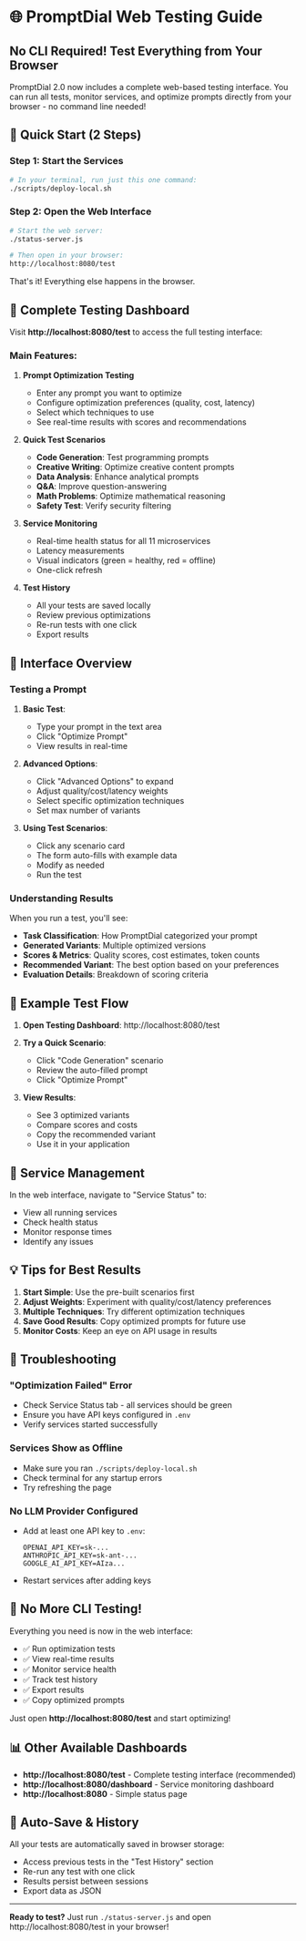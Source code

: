 # 🌐 PromptDial Web Testing Guide

## No CLI Required! Test Everything from Your Browser

PromptDial 2.0 now includes a complete web-based testing interface. You can run all tests, monitor services, and optimize prompts directly from your browser - no command line needed!

## 🚀 Quick Start (2 Steps)

### Step 1: Start the Services

```bash
# In your terminal, run just this one command:
./scripts/deploy-local.sh
```

### Step 2: Open the Web Interface

```bash
# Start the web server:
./status-server.js

# Then open in your browser:
http://localhost:8080/test
```

That's it! Everything else happens in the browser.

## 🧪 Complete Testing Dashboard

Visit **http://localhost:8080/test** to access the full testing interface:

### Main Features:

1. **Prompt Optimization Testing**
   - Enter any prompt you want to optimize
   - Configure optimization preferences (quality, cost, latency)
   - Select which techniques to use
   - See real-time results with scores and recommendations

2. **Quick Test Scenarios**
   - **Code Generation**: Test programming prompts
   - **Creative Writing**: Optimize creative content prompts
   - **Data Analysis**: Enhance analytical prompts
   - **Q&A**: Improve question-answering
   - **Math Problems**: Optimize mathematical reasoning
   - **Safety Test**: Verify security filtering

3. **Service Monitoring**
   - Real-time health status for all 11 microservices
   - Latency measurements
   - Visual indicators (green = healthy, red = offline)
   - One-click refresh

4. **Test History**
   - All your tests are saved locally
   - Review previous optimizations
   - Re-run tests with one click
   - Export results

## 📱 Interface Overview

### Testing a Prompt

1. **Basic Test**:
   - Type your prompt in the text area
   - Click "Optimize Prompt"
   - View results in real-time

2. **Advanced Options**:
   - Click "Advanced Options" to expand
   - Adjust quality/cost/latency weights
   - Select specific optimization techniques
   - Set max number of variants

3. **Using Test Scenarios**:
   - Click any scenario card
   - The form auto-fills with example data
   - Modify as needed
   - Run the test

### Understanding Results

When you run a test, you'll see:

- **Task Classification**: How PromptDial categorized your prompt
- **Generated Variants**: Multiple optimized versions
- **Scores & Metrics**: Quality scores, cost estimates, token counts
- **Recommended Variant**: The best option based on your preferences
- **Evaluation Details**: Breakdown of scoring criteria

## 🎯 Example Test Flow

1. **Open Testing Dashboard**: http://localhost:8080/test

2. **Try a Quick Scenario**:
   - Click "Code Generation" scenario
   - Review the auto-filled prompt
   - Click "Optimize Prompt"

3. **View Results**:
   - See 3 optimized variants
   - Compare scores and costs
   - Copy the recommended variant
   - Use it in your application

## 🔧 Service Management

In the web interface, navigate to "Service Status" to:

- View all running services
- Check health status
- Monitor response times
- Identify any issues

## 💡 Tips for Best Results

1. **Start Simple**: Use the pre-built scenarios first
2. **Adjust Weights**: Experiment with quality/cost/latency preferences
3. **Multiple Techniques**: Try different optimization techniques
4. **Save Good Results**: Copy optimized prompts for future use
5. **Monitor Costs**: Keep an eye on API usage in results

## 🚨 Troubleshooting

### "Optimization Failed" Error

- Check Service Status tab - all services should be green
- Ensure you have API keys configured in `.env`
- Verify services started successfully

### Services Show as Offline

- Make sure you ran `./scripts/deploy-local.sh`
- Check terminal for any startup errors
- Try refreshing the page

### No LLM Provider Configured

- Add at least one API key to `.env`:
  ```
  OPENAI_API_KEY=sk-...
  ANTHROPIC_API_KEY=sk-ant-...
  GOOGLE_AI_API_KEY=AIza...
  ```
- Restart services after adding keys

## 🎉 No More CLI Testing!

Everything you need is now in the web interface:

- ✅ Run optimization tests
- ✅ View real-time results
- ✅ Monitor service health
- ✅ Track test history
- ✅ Export results
- ✅ Copy optimized prompts

Just open **http://localhost:8080/test** and start optimizing!

## 📊 Other Available Dashboards

- **http://localhost:8080/test** - Complete testing interface (recommended)
- **http://localhost:8080/dashboard** - Service monitoring dashboard
- **http://localhost:8080** - Simple status page

## 🔄 Auto-Save & History

All your tests are automatically saved in browser storage:

- Access previous tests in the "Test History" section
- Re-run any test with one click
- Results persist between sessions
- Export data as JSON

---

**Ready to test?** Just run `./status-server.js` and open http://localhost:8080/test in your browser!
